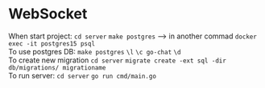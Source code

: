 # WebSocket

When start project: `cd server` `make postgres` --> in another commad `docker exec -it postgres15 psql` <br> 
To use postgres DB: `make postgres`     `\l`    `\c go-chat`    `\d` <br>
To create new migration `cd server` `migrate create -ext sql -dir db/migrations/ migrationame` <br>
To run server: `cd server`  `go run cmd/main.go` <br>